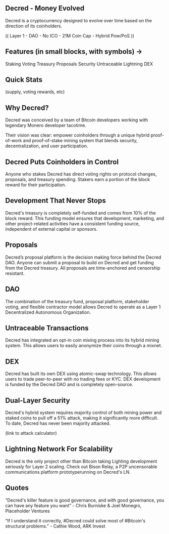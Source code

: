 ## Decred - Money Evolved
 
Decred is a cryptocurrency designed to evolve over time based on the direction of its coinholders.
 
(( Layer 1 - DAO - No ICO - 21M Coin Cap - Hybrid Pow/PoS ))
 
 ## Features (in small blocks, with symbols) ->
 
Staking Voting Treasury Proposals
Security Untraceable Lightning DEX
 
## Quick Stats 

(supply, voting rewards, etc)
 
## Why Decred?
 
Decred was conceived by a team of Bitcoin developers working with legendary Monero developer tacotime. 

Their vision was clear: empower coinholders through a unique hybrid proof-of-work and proof-of-stake mining system that blends security, decentralization, and user participation.
 
## Decred Puts Coinholders in Control
 
Anyone who stakes Decred has direct voting rights on protocol changes, proposals, and treasury spending. Stakers earn a portion of the block reward for their participation. 
 
##  Development That Never Stops
 
Decred's treasury is completely self-funded and comes from 10% of the block reward. This funding model ensures that development, marketing, and other project-related activities have a consistent funding source, independent of external capital or sponsors.

## Proposals 
 
Decred’s proposal platform is the decision making force behind the Decred DAO. Anyone can submit a proposal to build on Decred and get funding from the Decred treasury. All proposals are time-anchored and censorship resistant. 

## DAO

The combination of the treasury fund, proposal platform, stakeholder voting, and flexible contractor model allows Decred to operate as a Layer 1 Decentralized Autonomous Organization.
 
## Untraceable Transactions
 
Decred has integrated an opt-in coin mixing process into its hybrid mining system. This allows users to easily anonymize their coins through a mixnet. 
 
 ## DEX
 
Decred has built its own DEX using atomic-swap technology. This allows users to trade peer-to-peer with no trading fees or KYC. DEX development is funded by the Decred DAO and is completely open-source.
 
## Dual-Layer Security
 
Decred's hybrid system requires majority control of both mining power and staked coins to pull off a 51% attack, making it significantly more difficult. To date, Decred has never been majority attacked.
 
(link to attack calculator) 
 
## Lightning Network For Scalability
 
Decred is the only project other than Bitcoin taking Lighting development seriously for Layer 2 scaling. Check out Bison Relay, a P2P uncensorable communications platform prototyperunning on Decred's LN.

## Quotes

“Decred's killer feature is good governance, and with good governance, you can have any feature you want” - Chris Burniske & Joel Monegro, Placeholder Ventures
 
“If I understand it correctly, #Decred could solve most of #Bitcoin's structural problems.” - Cathie Wood, ARK Invest
